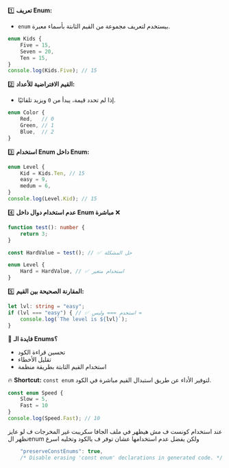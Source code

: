
1️⃣ **تعريف Enum:**

- `enum` بيستخدم لتعريف مجموعة من القيم الثابتة بأسماء معبرة.

```typescript
enum Kids {
    Five = 15, 
    Seven = 20, 
    Ten = 15,
}
console.log(Kids.Five); // 15
```

2️⃣ **القيم الافتراضية للأعداد:**

- إذا لم تحدد قيمة، يبدأ من `0` ويزيد تلقائيًا.

```typescript
enum Color {
    Red,   // 0
    Green, // 1
    Blue,  // 2
}
```

3️⃣ **استخدام Enum داخل Enum:**

```typescript
enum Level {
    Kid = Kids.Ten, // 15
    easy = 9,
    medum = 6,
}
console.log(Level.Kid); // 15
```

4️⃣ **عدم استخدام دوال داخل Enum مباشرة** ❌

```typescript
function test(): number {
    return 3;
}

const HardValue = test(); // ✅ حل المشكلة

enum Level {
    Hard = HardValue, // ✅ استخدام متغير
}
```

5️⃣ **المقارنة الصحيحة بين القيم:**

```typescript
let lvl: string = "easy";
if (lvl === "easy") { // ✅ استخدم === وليس =
    console.log(`The level is ${lvl}`);
}
```

📌 **فايدة الـ Enums؟**

- تحسين قراءة الكود
- تقليل الأخطاء
- استخدام القيم الثابتة بطريقة منظمة

🔥 **Shortcut:** `const enum` لتوفير الأداء عن طريق استبدال القيم مباشرة في الكود.

```typescript
const enum Speed {
    Slow = 5,
    Fast = 10
}
console.log(Speed.Fast); // 10
```

عند استخدام كونست ف مش هيظهر في ملف الجافا سكريبت غير المخرجات ف لو عايز تظهر الenum
ولكن يفضل عدم استخدامها عشان توفر ف يالكود وتخليه اسرع
``` ts
    "preserveConstEnums": true,
    /* Disable erasing 'const enum' declarations in generated code. */
```

